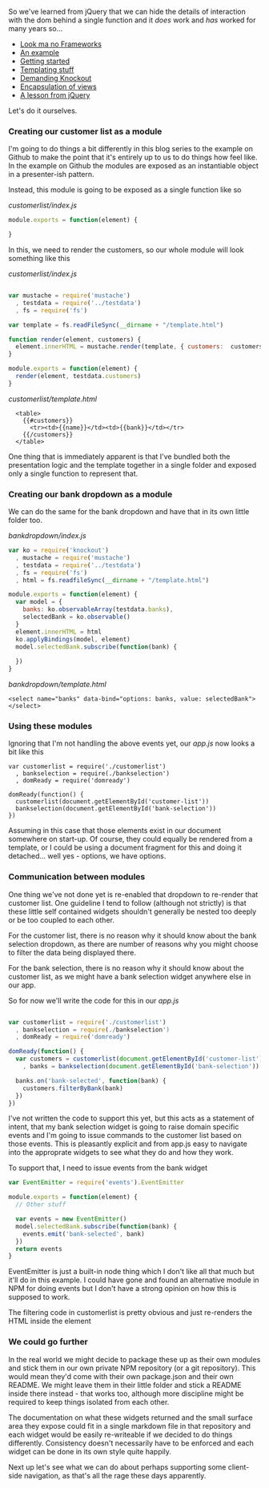 So we've learned from jQuery that we can hide the details of interaction with the dom behind a single function and it *does* work and *has* worked for many years so...

- [Look ma no Frameworks](/entries/look-ma,-no-frameworks.html)
- [An example](/entries/frameworkless-js---an-example.html)
- [Getting started](/entries/starting-the-frameworkless-js-project.html)
- [Templating stuff](/entries/frameworkless-js---rendering-templates.html)
- [Demanding Knockout](/entries/frameworkless-js---but-we-*really*-want-to-use-knockout-for-that-bit.html)
- [Encapsulation of views](/entries/frameworkless-js---encapsulation-of-views.html)
- [A lesson from jQuery](/entries/frameworkless-js---what-jquery-did-right.html)

Let's do it ourselves.

### Creating our customer list as a module

I'm going to do things a bit differently in this blog series to the example on Github to make the point that it's entirely up to us to do things how feel like. In the example on Github the modules are exposed as an instantiable object in a presenter-ish pattern.

Instead, this module is going to be exposed as a single function like so

*customerlist/index.js*
```javascript
module.exports = function(element) {

}
```

In this, we need to render the customers, so our whole module will look something like this

*customerlist/index.js*
```javascript

var mustache = require('mustache')
  , testdata = require('../testdata')
  , fs = require('fs')

var template = fs.readFileSync(__dirname + "/template.html")

function render(element, customers) {
  element.innerHTML = mustache.render(template, { customers:  customers })
}

module.exports = function(element) {
  render(element, testdata.customers)
}
```

*customerlist/template.html*
```
  <table>
    {{#customers}}
      <tr><td>{{name}}</td><td>{{bank}}</td></tr>
    {{/customers}}
  </table>
```

One thing that is immediately apparent is that I've bundled both the presentation logic and the template together in a single folder and exposed only a single function to represent that.

### Creating our bank dropdown as a module

We can do the same for the bank dropdown and have that in its own little folder too.

*bankdropdown/index.js*
```javascript
var ko = require('knockout')
  , mustache = require('mustache')
  , testdata = require('../testdata')
  , fs = require('fs')
  , html = fs.readfileSync(__dirname + "/template.html")

module.exports = function(element) {
  var model = {
    banks: ko.observableArray(testdata.banks),
    selectedBank = ko.observable()
  }
  element.innerHTML = html
  ko.applyBindings(model, element)
  model.selectedBank.subscribe(function(bank) {
  
  })
}
```

*bankdropdown/template.html*
```
<select name="banks" data-bind="options: banks, value: selectedBank"></select>
```

### Using these modules

Ignoring that I'm not handling the above events yet, our *app.js* now looks a bit like this

```
var customerlist = require('./customerlist')
  , bankselection = require(./bankselection')
  , domReady = require('domready')

domReady(function() {
  customerlist(document.getElementById('customer-list'))
  bankselection(document.getElementById('bank-selection'))
})
```

Assuming in this case that those elements exist in our document somewhere on start-up. Of course, they could equally be rendered from a template, or I could be using a document fragment for this and doing it detached... well yes - options, we have options.

### Communication between modules

One thing we've not done yet is re-enabled that dropdown to re-render that customer list. One guideline I tend to follow (although not strictly) is that these little self contained widgets shouldn't  generally be nested too deeply or be too coupled to each other.

For the customer list, there is no reason why it should know about the bank selection dropdown, as there are number of reasons why you might choose to filter the data being displayed there. 

For the bank selection, there is no reason why it should know about the customer list, as we might have a bank selection widget anywhere else in our app.

So for now we'll write the code for this in our *app.js*

```javascript

var customerlist = require('./customerlist')
  , bankselection = require(./bankselection')
  , domReady = require('domready')

domReady(function() {
  var customers = customerlist(document.getElementById('customer-list'))
    , banks = bankselection(document.getElementById('bank-selection'))

  banks.on('bank-selected', function(bank) {
    customers.filterByBank(bank)
  })
})
```

I've not written the code to support this yet, but this acts as a statement of intent, that my bank selection widget is going to raise domain specific events and I'm going to issue commands to the customer list based on those events. This is pleasantly explicit and from app.js easy to navigate into the approprate widgets to see what they do and how they work.

To support that, I need to issue events from the bank widget

```javascript
var EventEmitter = require('events').EventEmitter

module.exports = function(element) {
  // Other stuff

  var events = new EventEmitter()
  model.selectedBank.subscribe(function(bank) {
    events.emit('bank-selected', bank)
  })
  return events
}
```

EventEmitter is just a built-in node thing which I don't like all that much but it'll do in this example. I could have gone and found an alternative module in NPM for doing events but I don't have a strong opinion on how this is supposed to work.

The filtering code in customerlist is pretty obvious and just re-renders the HTML inside the element

### We could go further

In the real world we might decide to package these up as their own modules and stick them in our own private NPM repository (or a git repository).  This would mean they'd come with their own package.json and their own README. We might leave them in their little folder and stick a README inside there instead - that works too, although more discipline might be required to keep things isolated from each other.

The documentation on what these widgets returned and the small surface area they expose could fit in a single markdown file in that repository and each widget would be easily re-writeable if we decided to do things differently. Consistency doesn't necessarily have to be enforced and each widget can be done in its own style quite happily. 

Next up let's see what we can do about perhaps supporting some client-side navigation, as that's all the rage these days apparently.







